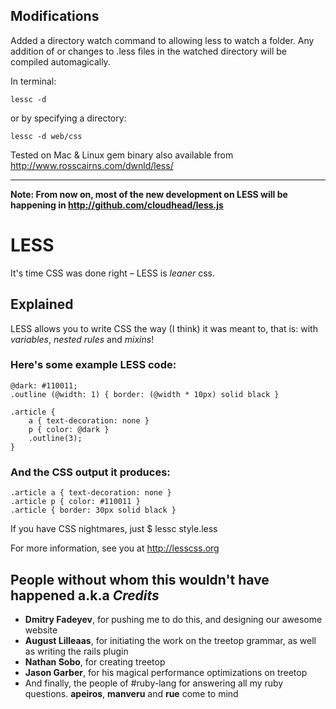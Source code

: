 Modifications
------------

Added a directory watch command to allowing less to watch a folder. Any addition of or changes to .less files in the watched directory will be compiled automagically.

In terminal:

    lessc -d

or by specifying a directory:

	lessc -d web/css
	


Tested on Mac & Linux
gem binary also available from  <http://www.rosscairns.com/dwnld/less/>

-----------------

**Note: From now on, most of the new development on LESS will be happening in <http://github.com/cloudhead/less.js>**

LESS
====
It's time CSS was done right – LESS is _leaner_ css.


Explained
---------
LESS allows you to write CSS the way (I think) it was meant to, that is: with *variables*, *nested rules* and *mixins*!

### Here's some example LESS code:
	
	@dark: #110011;
	.outline (@width: 1) { border: (@width * 10px) solid black }
	
	.article {
		a { text-decoration: none }
		p { color: @dark }
		.outline(3);
	}
	
### And the CSS output it produces:
	
	.article a { text-decoration: none }
	.article p { color: #110011 }
	.article { border: 30px solid black }
	
If you have CSS nightmares, just
	$ lessc style.less

For more information, see you at <http://lesscss.org>

People without whom this wouldn't have happened a.k.a *Credits*
---------------------------------------------------------------

- **Dmitry Fadeyev**, for pushing me to do this, and designing our awesome website
- **August Lilleaas**, for initiating the work on the treetop grammar, as well as writing the rails plugin
- **Nathan Sobo**, for creating treetop
- **Jason Garber**, for his magical performance optimizations on treetop
- And finally, the people of #ruby-lang for answering all my ruby questions. **apeiros**, **manveru** and **rue** come to mind
